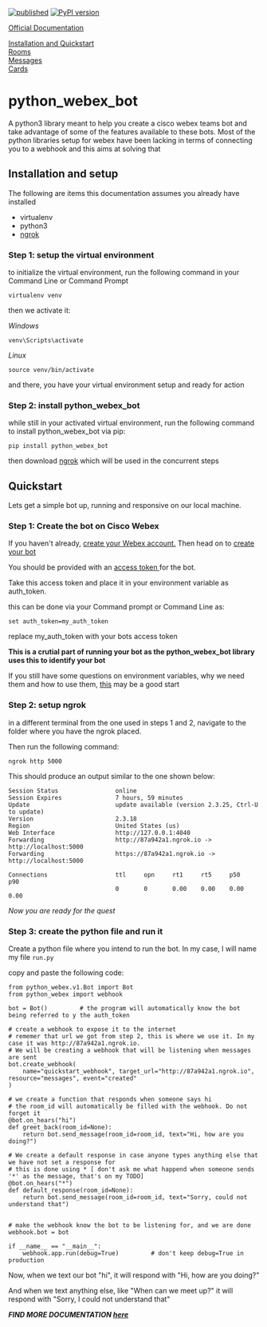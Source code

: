[![published](https://static.production.devnetcloud.com/codeexchange/assets/images/devnet-published.svg)](https://developer.cisco.com/codeexchange/github/repo/Paul-weqe/python_webex_bot)
[![PyPI version](https://badge.fury.io/py/python-webex-bot.svg)](https://badge.fury.io/py/python-webex-bot)

[Official Documentation](https://python-webex-bot.readthedocs.io/en/latest/)

[Installation and Quickstart](https://python-webex-bot.readthedocs.io/en/latest/) <br>
[Rooms](https://python-webex-bot.readthedocs.io/en/latest/docs/rooms/) <br>
[Messages](https://python-webex-bot.readthedocs.io/en/latest/docs/messages/) <br>
[Cards](https://python-webex-bot.readthedocs.io/en/latest/docs/cards/) <br>

# python_webex_bot

A python3 library meant to help you create a cisco webex teams bot and take advantage of some of the features available to these bots. 
Most of the python libraries setup for webex have been lacking in terms of connecting you to a webhook and this aims at solving that

## Installation and setup

The following are items this documentation assumes you already have installed
- virtualenv
- python3
- <a href="https://ngrok.com/download">ngrok</a>

### Step 1: setup the virtual environment

to initialize the virtual environment, run the following command in your Command Line or Command Prompt
```
virtualenv venv
```

then we activate it:

<i>Windows</i>
```
venv\Scripts\activate
```

<i>Linux</i>
```
source venv/bin/activate
```

and there, you have your virtual environment setup and ready for action

### Step 2: install python_webex_bot

while still in your activated virtual environment, run the following command to install python_webex_bot via pip:

```
pip install python_webex_bot
```

then download <a href="https://ngrok.com/download">ngrok</a> which will be used in the concurrent steps

## Quickstart

Lets get a simple bot up, running and responsive on our local machine. 

### Step 1: Create the bot on Cisco Webex

If you haven't already, <a href="https://teams.webex.com/signin">create your Webex account.</a> 
Then head on to <a href="https://developer.webex.com/my-apps/new/bot">create your bot</a>

You should be provided with an <u>access token </u> for the bot.

Take this access token and place it in your environment variable as auth_token.

this can be done via your Command prompt or Command Line as:
```
set auth_token=my_auth_token
```

replace my_auth_token with your bots access token

<b>This is a crutial part of running your bot as the python_webex_bot library uses this to identify your bot</b>

If you still have some questions on environment variables, why we need them and how to use them, <a href="https://medium.com/chingu/an-introduction-to-environment-variables-and-how-to-use-them-f602f66d15fa">this</a> may be a good start

### Step 2: setup ngrok

in a different terminal from the one used in steps 1 and 2, navigate to the folder where you have the ngrok placed. 

Then run the following command:
```
ngrok http 5000
```

This should produce an output similar to the one shown below:
```
Session Status                online
Session Expires               7 hours, 59 minutes
Update                        update available (version 2.3.25, Ctrl-U to update)
Version                       2.3.18
Region                        United States (us)
Web Interface                 http://127.0.0.1:4040
Forwarding                    http://87a942a1.ngrok.io -> http://localhost:5000
Forwarding                    https://87a942a1.ngrok.io -> http://localhost:5000

Connections                   ttl     opn     rt1     rt5     p50     p90
                              0       0       0.00    0.00    0.00    0.00
```

<i>Now you are ready for the quest</i>

### Step 3: create the python file and run it 

Create a python file where you intend to run the bot. In my case, I will name my file `run.py`

copy and paste the following code:

```
from python_webex.v1.Bot import Bot
from python_webex import webhook

bot = Bot()         # the program will automatically know the bot being referred to y the auth_token

# create a webhook to expose it to the internet
# rememer that url we got from step 2, this is where we use it. In my case it was http://87a942a1.ngrok.io. 
# We will be creating a webhook that will be listening when messages are sent
bot.create_webhook(
    name="quickstart_webhook", target_url="http://87a942a1.ngrok.io", resource="messages", event="created"
)

# we create a function that responds when someone says hi
# the room_id will automatically be filled with the webhook. Do not forget it
@bot.on_hears("hi")
def greet_back(room_id=None):
    return bot.send_message(room_id=room_id, text="Hi, how are you doing?")

# We create a default response in case anyone types anything else that we have not set a response for
# this is done using * [ don't ask me what happend when someone sends '*' as the message, that's on my TODO]
@bot.on_hears("*")
def default_response(room_id=None):
    return bot.send_message(room_id=room_id, text="Sorry, could not understand that")


# make the webhook know the bot to be listening for, and we are done
webhook.bot = bot

if __name__ == "__main__":
    webhook.app.run(debug=True)         # don't keep debug=True in production
```

Now, when we text our bot "hi", it will respond with "Hi, how are you doing?"

And when we text anything else, like "When can we meet up?" it will respond with "Sorry, I could not understand that"


<b><i>FIND MORE DOCUMENTATION <a href="https://python-webex-bot.readthedocs.io/en/latest/">here</a></i></b>
